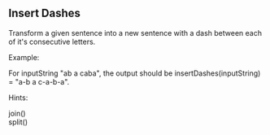 ## Insert Dashes  
  
Transform a given sentence into a new sentence with a dash between each of it's consecutive letters.  
  
Example:  
  
For inputString "ab a caba", the output should be insertDashes(inputString) = "a-b a c-a-b-a".  
  
Hints:  
  
join()  
split()
